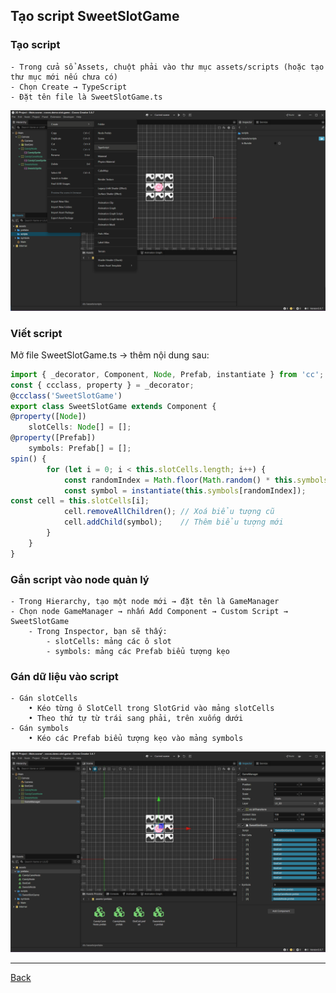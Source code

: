 
## Tạo script SweetSlotGame

### Tạo script

```
- Trong cửa sổ Assets, chuột phải vào thư mục assets/scripts (hoặc tạo thư mục mới nếu chưa có)
- Chọn Create → TypeScript
- Đặt tên file là SweetSlotGame.ts
```

![create-type-script](./assets/photos/create-script/create-type-script.png)

### Viết script

Mở file SweetSlotGame.ts → thêm nội dung sau:

```Typescript
import { _decorator, Component, Node, Prefab, instantiate } from 'cc';
const { ccclass, property } = _decorator;
@ccclass('SweetSlotGame')
export class SweetSlotGame extends Component {
@property([Node])
    slotCells: Node[] = [];
@property([Prefab])
    symbols: Prefab[] = [];
spin() {
        for (let i = 0; i < this.slotCells.length; i++) {
            const randomIndex = Math.floor(Math.random() * this.symbols.length);
            const symbol = instantiate(this.symbols[randomIndex]);
const cell = this.slotCells[i];
            cell.removeAllChildren(); // Xoá biểu tượng cũ
            cell.addChild(symbol);    // Thêm biểu tượng mới
        }
    }
}
```

### Gắn script vào node quản lý

```
- Trong Hierarchy, tạo một node mới → đặt tên là GameManager
- Chọn node GameManager → nhấn Add Component → Custom Script → SweetSlotGame
    - Trong Inspector, bạn sẽ thấy: 
        - slotCells: mảng các ô slot
        - symbols: mảng các Prefab biểu tượng kẹo
```

### Gán dữ liệu vào script

```
- Gán slotCells
    • Kéo từng ô SlotCell trong SlotGrid vào mảng slotCells
    • Theo thứ tự từ trái sang phải, trên xuống dưới
- Gán symbols
    • Kéo các Prefab biểu tượng kẹo vào mảng symbols
```

![create-node-game-manager](./assets/photos/create-script/create-node-game-manager.png)

***

[Back](index.md)
